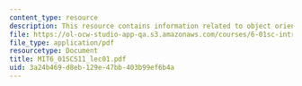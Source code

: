 ```yaml
---
content_type: resource
description: This resource contains information related to object oriented programing.
file: https://ol-ocw-studio-app-qa.s3.amazonaws.com/courses/6-01sc-introduction-to-electrical-engineering-and-computer-science-i-spring-2011/3a24b469d8eb129e47bb403b99ef6b4a_MIT6_01SCS11_lec01.pdf
file_type: application/pdf
resourcetype: Document
title: MIT6_01SCS11_lec01.pdf
uid: 3a24b469-d8eb-129e-47bb-403b99ef6b4a
---
```

